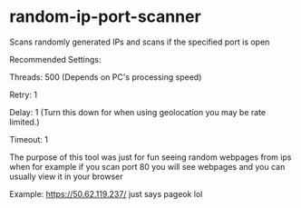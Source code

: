 # random-ip-port-scanner
Scans randomly generated IPs and scans if the specified port is open

Recommended Settings:

Threads: 500 (Depends on PC's processing speed)

Retry: 1

Delay: 1 (Turn this down for when using geolocation you may be rate limited.)

Timeout: 1

The purpose of this tool was just for fun seeing random webpages from ips when for example if you scan port 80 you will see webpages and you can usually view it in your browser

Example: https://50.62.119.237/ just says pageok lol


